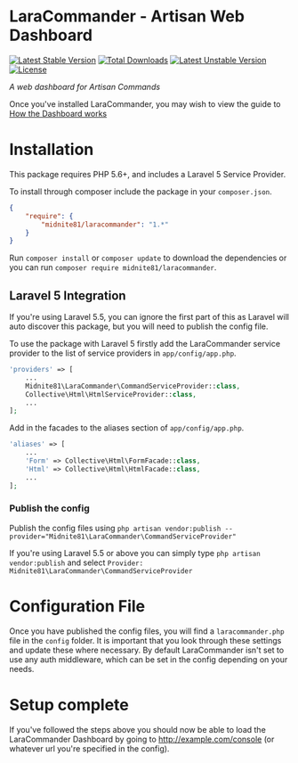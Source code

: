 # LaraCommander - Artisan Web Dashboard
[![Latest Stable Version](https://poser.pugx.org/midnite81/laracommander/version)](https://packagist.org/packages/midnite81/laracommander) [![Total Downloads](https://poser.pugx.org/midnite81/laracommander/downloads)](https://packagist.org/packages/midnite81/laracommander) [![Latest Unstable Version](https://poser.pugx.org/midnite81/laracommander/v/unstable)](https://packagist.org/packages/midnite81/laracommander) [![License](https://poser.pugx.org/midnite81/laracommander/license.svg)](https://packagist.org/packages/midnite81/laracommander)

_A web dashboard for Artisan Commands_

Once you've installed LaraCommander, you may wish to view the guide to [How the Dashboard works](dashboard.md)

# Installation

This package requires PHP 5.6+, and includes a Laravel 5 Service Provider.

To install through composer include the package in your `composer.json`.

```json
{
    "require": {
        "midnite81/laracommander": "1.*"
    }
}
```


Run `composer install` or `composer update` to download the dependencies or you can run `composer require midnite81/laracommander`.

## Laravel 5 Integration

If you're using Laravel 5.5, you can ignore the first part of this as Laravel will auto discover this package, but you 
will need to publish the config file.

To use the package with Laravel 5 firstly add the LaraCommander service provider to the list of service providers 
in `app/config/app.php`.

```php
'providers' => [
    ...
    Midnite81\LaraCommander\CommandServiceProvider::class,
    Collective\Html\HtmlServiceProvider::class,
    ...       
];
```

Add in the facades to the aliases section of `app/config/app.php`.

```php
'aliases' => [
    ...
    'Form' => Collective\Html\FormFacade::class,
    'Html' => Collective\Html\HtmlFacade::class,
    ...       
];
```
    
 ### Publish the config       
    
Publish the config files using 
`php artisan vendor:publish --provider="Midnite81\LaraCommander\CommandServiceProvider"`

If you're using Laravel 5.5 or above you can simply type `php artisan vendor:publish` and select 
`Provider: Midnite81\LaraCommander\CommandServiceProvider`
    
# Configuration File

Once you have published the config files, you will find a `laracommander.php` file in the `config` folder. It is 
important that you look through these settings and update these where necessary. By default LaraCommander isn't 
set to use any auth middleware, which can be set in the config depending on your needs. 

# Setup complete

If you've followed the steps above you should now be able to load the LaraCommander Dashboard by going to 
http://example.com/console (or whatever url you're specified in the config).